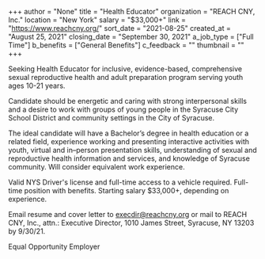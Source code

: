 +++
author = "None"
title = "Health Educator"
organization = "REACH CNY, Inc."
location = "New York"
salary = "$33,000+"
link = "https://www.reachcny.org/"
sort_date = "2021-08-25"
created_at = "August 25, 2021"
closing_date = "September 30, 2021"
a_job_type = ["Full Time"]
b_benefits = ["General Benefits"]
c_feedback = ""
thumbnail = ""
+++

Seeking Health Educator for inclusive, evidence-based, comprehensive sexual reproductive health and adult preparation program serving youth ages 10-21 years. 

Candidate should be energetic and caring with strong interpersonal skills and a desire to work with groups of young people in the Syracuse City School District and community settings in the City of Syracuse. 

The ideal candidate will have a Bachelor’s degree in health education or a related field, experience working and presenting interactive activities with youth, virtual and in–person presentation skills, understanding of sexual and reproductive health information and services, and knowledge of Syracuse community. Will consider equivalent work experience. 

Valid NYS Driver's license and full-time access to a vehicle required. Full-time position with benefits. Starting salary $33,000+, depending on experience. 

Email resume and cover letter to execdir@reachcny.org or mail to REACH CNY, Inc., attn.: Executive Director, 1010 James Street, Syracuse, NY 13203 by 9/30/21.

Equal Opportunity Employer
